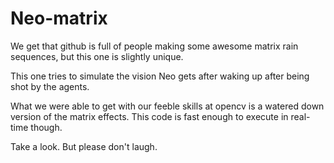 # Neo-matrix

We get that github is full of people making some awesome matrix rain sequences, but this one is slightly unique.

This one tries to simulate the vision Neo gets after waking up after being shot by the agents.

What we were able to get with our feeble skills at opencv is a watered down version of the matrix effects.
This code is fast enough to execute in real-time though.

Take a look.
But please don't laugh.
